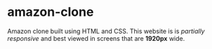 # amazon-clone

Amazon clone built using HTML and CSS.
This website is is _partially responsive_ and best viewed in screens that are **1920px** wide.
